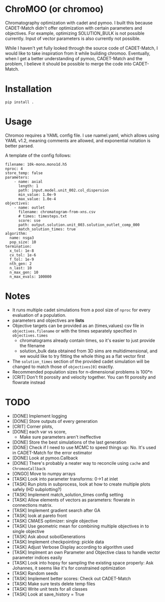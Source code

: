 # ChroMOO (or chromoo)

Chromatography optimization with cadet and pymoo. I built this because CADET-Match didn't offer optimization with certain parameters and objectives. For example, optimizing SOLUTION_BULK is not possible currently. Input of vector parameters is also currently not possible.

While I haven't yet fully looked through the source code of CADET-Match, I would like to take inspiration from it while building chromoo. Eventually, when I get a better understanding of pymoo, CADET-Match and the problem, I believe it should be possible to merge the code into CADET-Match.

# Installation

```
pip install .
```

# Usage

Chromoo requires a YAML config file. I use ruamel.yaml, which allows using YAML v1.2, meaning comments are allowed, and exponential notation is better parsed.

A template of the config follows:

```
filename: 10k-mono.mono1d.h5
nproc: 4
store_temp: false
parameters:
    - name: axial
      length: 1
      path: input.model.unit_002.col_dispersion
      min_value: 1.0e-9
      max_value: 1.0e-4
objectives: 
    - name: outlet
      filename: chromatogram-from-xns.csv
      # times: timesteps.txt
      score: sse
      path: output.solution.unit_003.solution_outlet_comp_000
      match_solution_times: true
algorithm: 
  name: nsga3
  pop_size: 10
termination:
  x_tol: 1e-8
  cv_tol: 1e-6
  f_tol: 1e-9
  nth_gen: 2
  n_last: 10
  n_max_gen: 10
  n_max_evals: 100000
```

# Notes
- It runs multiple cadet simulations from a pool size of `nproc` for every evaluation of a population.
- parameters and objectives are **lists**
- Objective targets can be provided as an (times,values) csv file in `objectives.filename` or with the times separately specified in `objectives.times`
    - chromatograms already contain times, so it's easier to just provide the filename
    - solution_bulk data obtained from 3D sims are multidimensional, and we would like to try fitting the whole thing as a flat vector first
- The `solution_times` section of the provided cadet simulation will be changed to match those of `objectives[0]` exactly.
- Recommended population sizes for n-dimensional problems is 100*n
- [CRIT] Don't fit porosity and velocity together. You can fit porosity and flowrate instead

# TODO
- [DONE] Implement logging
- [DONE] Store outputs of every generation
- [CRIT] Corner plots, 
- [DONE] each var vs score, 
    - Make sure parameters aren't ineffective
- [DONE] Store the best simulations of the last generation
- [DONE] Check if I need to use MCMC to speed things up: No. It's used in CADET-Match for the error estimator
- [DONE] Look at pymoo.Callback
- [DONE] There's probably a neater way to reconcile using `cache`  and `ChromooCallback`
- [ONGO] Move to numpy arrays
- [TASK] Look into parameter transforms: 0->1 at inlet
- [TASK] Run plots in subprocess, look at how to create multiple plots safely (HD subplotting?)
- [TASK] Implement match_solution_times config setting
- [TASK] Allow elements of vectors as parameters: flowrate in connections matrix.
- [TASK] Implement gradient search after GA
- [TASK] look at pareto front
- [TASK] CMAES optimizer: single objective
- [TASK] Use geometric mean for combining multiple objectives in to single objective
- [TASK] Ask about sobolGenerations
- [TASK] Implement checkpointing: pickle data
- [TASK] Adjust Verbose Display according to algorithm used
- [TASK] Implment an own Parameter and Objective class to handle vector parameter indices easily
- [TASK] Look into hopsy for sampling the existing space properly: Ask Johannes, it seems like it's for constrained optimization
- [TASK] Random seeds
- [TASK] Implement better scores: Check out CADET-Match
- [TASK] Make sure tests delete temp files
- [TASK] Write unit tests for all classes
- [TASK] Look at save_history = True
